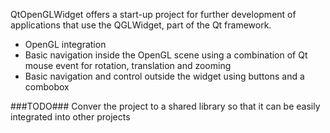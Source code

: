 QtOpenGLWidget offers a start-up project for further development of 
applications that use the QGLWidget, part of the Qt framework.

* OpenGL integration
* Basic navigation inside the OpenGL scene using a combination of Qt mouse 
event for rotation, translation and zooming
* Basic navigation and control outside the widget using buttons and a combobox

###TODO###
Conver the project to a shared library so that it can be easily integrated into 
other projects
